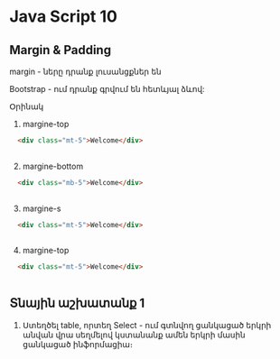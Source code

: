 # Java Script 10

## Margin & Padding
  margin - ները դրանք լուսանցքներ են

  Bootstrap - ում դրանք գրվում են հետևյալ ձևով:

  Օրինակ 
  1. margine-top

```html
  <div class="mt-5">Welcome</div>
  
```
  2. margine-bottom

```html
  <div class="mb-5">Welcome</div>
  
```

  3. margine-s

```html
  <div class="mt-5">Welcome</div>
  
```

  4. margine-top

```html
  <div class="mt-5">Welcome</div>
  
```




## Տնային աշխատանք 1

1. Ստեղծել table, որտեղ Select - ում գտնվող ցանկացած երկրի անվան վրա սեղմելով կստանանք ամեն երկրի մասին ցանկացած ինֆորմացիա։

